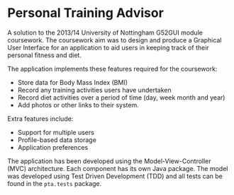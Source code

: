 Personal Training Advisor
=========================

A solution to the 2013/14 University of Nottingham G52GUI module coursework. The coursework aim was to design and produce a Graphical User Interface for an application to aid users in keeping track of their personal fitness and diet.

The application implements these features required for the coursework:
 * Store data for Body Mass Index (BMI)
 * Record any training activities users have undertaken
 * Record diet activities over a period of time (day, week month and year)
 * Add photos or other links to their system.

Extra features include:
 * Support for multiple users
 * Profile-based data storage
 * Application preferences

The application has been developed using the Model-View-Controller (MVC) architecture. Each component has its own Java package. The model was developed using Test Driven Development (TDD) and all tests can be found in the `pta.tests` package.

